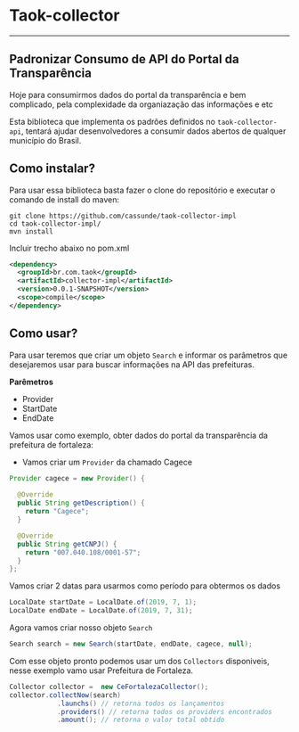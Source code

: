 # Taok-collector

---

## Padronizar Consumo de API do Portal da Transparência

Hoje para consumirmos dados do portal da transparência e bem complicado, pela complexidade da organiazação das informações e etc

Esta biblioteca que implementa os padrões definidos no `taok-collector-api`, tentará ajudar desenvolvedores a consumir dados abertos de qualquer município do Brasil.


## Como instalar?

Para usar essa biblioteca basta fazer o clone do repositório e executar o comando de install do maven:

```
git clone https://github.com/cassunde/taok-collector-impl
cd taok-collector-impl/
mvn install
```

Incluir trecho abaixo no pom.xml

```xml
<dependency>
  <groupId>br.com.taok</groupId>
  <artifactId>collector-impl</artifactId>
  <version>0.0.1-SNAPSHOT</version>
  <scope>compile</scope>
</dependency>
```

## Como usar?

Para usar teremos que criar um objeto `Search` e informar os parâmetros que desejaremos usar para buscar informações na API das prefeituras.

**Parêmetros**

- Provider
- StartDate
- EndDate

Vamos usar como exemplo, obter dados do portal da transparência da prefeitura de fortaleza:

- Vamos criar um `Provider` da chamado Cagece

```java
Provider cagece = new Provider() {
			
  @Override
  public String getDescription() {
    return "Cagece";
  }

  @Override
  public String getCNPJ() {
    return "007.040.108/0001-57";
  }
};

```

Vamos criar 2 datas para usarmos como período para obtermos os dados

```java
LocalDate startDate = LocalDate.of(2019, 7, 1);
LocalDate endDate = LocalDate.of(2019, 7, 31);
```

Agora vamos criar nosso objeto `Search`

```java
Search search = new Search(startDate, endDate, cagece, null);
```

Com esse objeto pronto podemos usar um dos `Collectors` disponiveis, nesse exemplo vamo usar Prefeitura de Fortaleza.

```java
Collector collector =  new CeFortalezaCollector();
collector.collectNow(search)
            .launchs() // retorna todos os lançamentos
            .providers() // retorna todos os providers encontrados 
            .amount(); // retorna o valor total obtido
```
